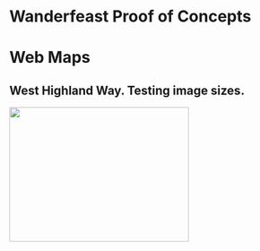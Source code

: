 # Wanderfeast Proof of Concepts

# Web Maps

## West Highland Way. Testing image sizes.
<img src="https://tsmcgrath.github.io/wf_pocs/WestHighlandWay/images/IMG_3636.jpg" width="320" height="240">

